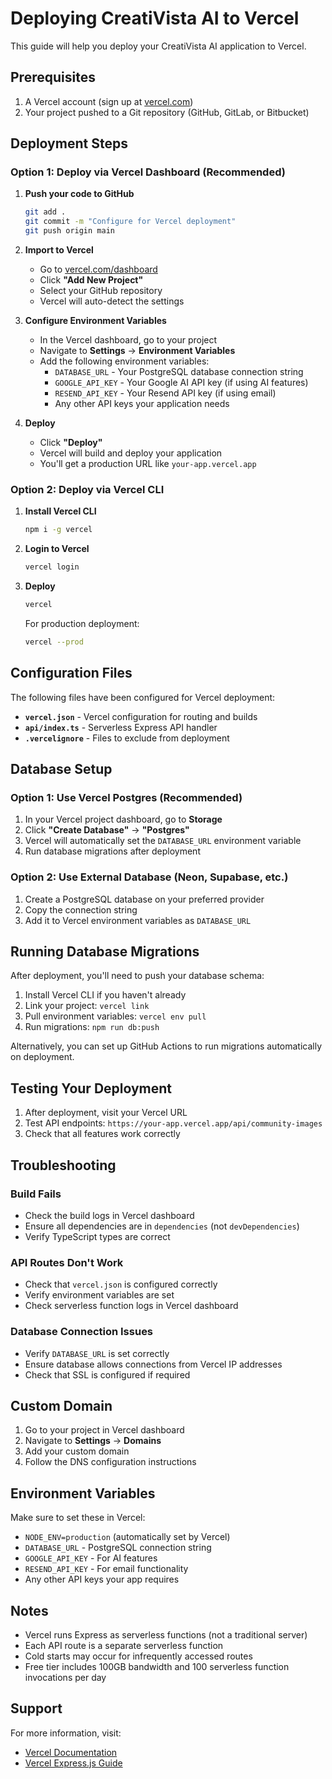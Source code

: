 # Deploying CreatiVista AI to Vercel

This guide will help you deploy your CreatiVista AI application to Vercel.

## Prerequisites

1. A Vercel account (sign up at [vercel.com](https://vercel.com))
2. Your project pushed to a Git repository (GitHub, GitLab, or Bitbucket)

## Deployment Steps

### Option 1: Deploy via Vercel Dashboard (Recommended)

1. **Push your code to GitHub**
   ```bash
   git add .
   git commit -m "Configure for Vercel deployment"
   git push origin main
   ```

2. **Import to Vercel**
   - Go to [vercel.com/dashboard](https://vercel.com/dashboard)
   - Click **"Add New Project"**
   - Select your GitHub repository
   - Vercel will auto-detect the settings

3. **Configure Environment Variables**
   - In the Vercel dashboard, go to your project
   - Navigate to **Settings** → **Environment Variables**
   - Add the following environment variables:
     - `DATABASE_URL` - Your PostgreSQL database connection string
     - `GOOGLE_API_KEY` - Your Google AI API key (if using AI features)
     - `RESEND_API_KEY` - Your Resend API key (if using email)
     - Any other API keys your application needs

4. **Deploy**
   - Click **"Deploy"**
   - Vercel will build and deploy your application
   - You'll get a production URL like `your-app.vercel.app`

### Option 2: Deploy via Vercel CLI

1. **Install Vercel CLI**
   ```bash
   npm i -g vercel
   ```

2. **Login to Vercel**
   ```bash
   vercel login
   ```

3. **Deploy**
   ```bash
   vercel
   ```
   
   For production deployment:
   ```bash
   vercel --prod
   ```

## Configuration Files

The following files have been configured for Vercel deployment:

- **`vercel.json`** - Vercel configuration for routing and builds
- **`api/index.ts`** - Serverless Express API handler
- **`.vercelignore`** - Files to exclude from deployment

## Database Setup

### Option 1: Use Vercel Postgres (Recommended)

1. In your Vercel project dashboard, go to **Storage**
2. Click **"Create Database"** → **"Postgres"**
3. Vercel will automatically set the `DATABASE_URL` environment variable
4. Run database migrations after deployment

### Option 2: Use External Database (Neon, Supabase, etc.)

1. Create a PostgreSQL database on your preferred provider
2. Copy the connection string
3. Add it to Vercel environment variables as `DATABASE_URL`

## Running Database Migrations

After deployment, you'll need to push your database schema:

1. Install Vercel CLI if you haven't already
2. Link your project: `vercel link`
3. Pull environment variables: `vercel env pull`
4. Run migrations: `npm run db:push`

Alternatively, you can set up GitHub Actions to run migrations automatically on deployment.

## Testing Your Deployment

1. After deployment, visit your Vercel URL
2. Test API endpoints: `https://your-app.vercel.app/api/community-images`
3. Check that all features work correctly

## Troubleshooting

### Build Fails

- Check the build logs in Vercel dashboard
- Ensure all dependencies are in `dependencies` (not `devDependencies`)
- Verify TypeScript types are correct

### API Routes Don't Work

- Check that `vercel.json` is configured correctly
- Verify environment variables are set
- Check serverless function logs in Vercel dashboard

### Database Connection Issues

- Verify `DATABASE_URL` is set correctly
- Ensure database allows connections from Vercel IP addresses
- Check that SSL is configured if required

## Custom Domain

1. Go to your project in Vercel dashboard
2. Navigate to **Settings** → **Domains**
3. Add your custom domain
4. Follow the DNS configuration instructions

## Environment Variables

Make sure to set these in Vercel:

- `NODE_ENV=production` (automatically set by Vercel)
- `DATABASE_URL` - PostgreSQL connection string
- `GOOGLE_API_KEY` - For AI features
- `RESEND_API_KEY` - For email functionality
- Any other API keys your app requires

## Notes

- Vercel runs Express as serverless functions (not a traditional server)
- Each API route is a separate serverless function
- Cold starts may occur for infrequently accessed routes
- Free tier includes 100GB bandwidth and 100 serverless function invocations per day

## Support

For more information, visit:
- [Vercel Documentation](https://vercel.com/docs)
- [Vercel Express.js Guide](https://vercel.com/guides/using-express-with-vercel)
